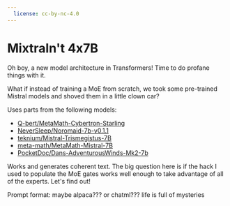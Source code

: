 ```yaml
---
  license: cc-by-nc-4.0
---
```


# Mixtraln't 4x7B

Oh boy, a new model architecture in Transformers! Time to do profane things with it.

What if instead of training a MoE from scratch, we took some pre-trained Mistral models and shoved them in a little clown car?


Uses parts from the following models:
* [Q-bert/MetaMath-Cybertron-Starling](https://huggingface.co/Q-bert/MetaMath-Cybertron-Starling)
* [NeverSleep/Noromaid-7b-v0.1.1](https://huggingface.co/NeverSleep/Noromaid-7b-v0.1.1)
* [teknium/Mistral-Trismegistus-7B](https://huggingface.co/teknium/Mistral-Trismegistus-7B)
* [meta-math/MetaMath-Mistral-7B](https://huggingface.co/meta-math/MetaMath-Mistral-7B)
* [PocketDoc/Dans-AdventurousWinds-Mk2-7b](https://huggingface.co/PocketDoc/Dans-AdventurousWinds-Mk2-7b)


Works and generates coherent text. The big question here is if the hack I used to populate the MoE gates works well enough to take advantage of all of the experts. Let's find out!

Prompt format: maybe alpaca??? or chatml??? life is full of mysteries
